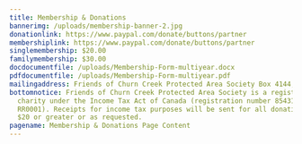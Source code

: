 ```yaml
---
title: Membership & Donations
bannerimg: /uploads/membership-banner-2.jpg
donationlink: https://www.paypal.com/donate/buttons/partner
membershiplink: https://www.paypal.com/donate/buttons/partner
singlemembership: $20.00
familymembership: $30.00
docdocumentfile: /uploads/Membership-Form-multiyear.docx
pdfdocumentfile: /uploads/Membership-Form-multiyear.pdf
mailingaddress: Friends of Churn Creek Protected Area Society Box 4144, Williams Lake, B.C. V2G 2V2.    
bottomnotice: Friends of Churn Creek Protected Area Society is a registered
  charity under the Income Tax Act of Canada (registration number 85431 1453
  RR0001). Receipts for income tax purposes will be sent for all donations of
  $20 or greater or as requested.
pagename: Membership & Donations Page Content
---
```

